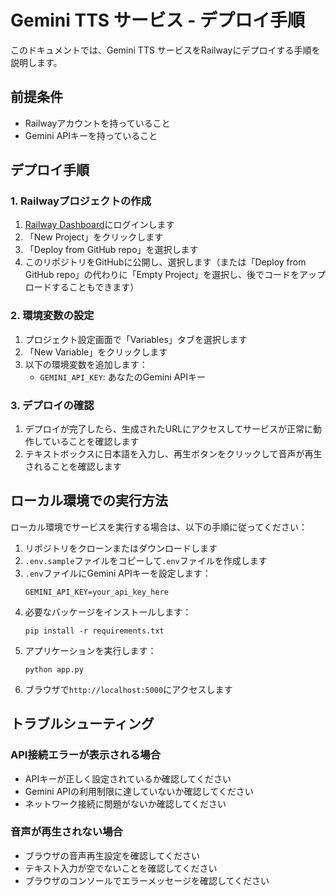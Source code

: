 # Gemini TTS サービス - デプロイ手順

このドキュメントでは、Gemini TTS サービスをRailwayにデプロイする手順を説明します。

## 前提条件

- Railwayアカウントを持っていること
- Gemini APIキーを持っていること

## デプロイ手順

### 1. Railwayプロジェクトの作成

1. [Railway Dashboard](https://railway.app/dashboard)にログインします
2. 「New Project」をクリックします
3. 「Deploy from GitHub repo」を選択します
4. このリポジトリをGitHubに公開し、選択します（または「Deploy from GitHub repo」の代わりに「Empty Project」を選択し、後でコードをアップロードすることもできます）

### 2. 環境変数の設定

1. プロジェクト設定画面で「Variables」タブを選択します
2. 「New Variable」をクリックします
3. 以下の環境変数を追加します：
   - `GEMINI_API_KEY`: あなたのGemini APIキー

### 3. デプロイの確認

1. デプロイが完了したら、生成されたURLにアクセスしてサービスが正常に動作していることを確認します
2. テキストボックスに日本語を入力し、再生ボタンをクリックして音声が再生されることを確認します

## ローカル環境での実行方法

ローカル環境でサービスを実行する場合は、以下の手順に従ってください：

1. リポジトリをクローンまたはダウンロードします
2. `.env.sample`ファイルをコピーして`.env`ファイルを作成します
3. `.env`ファイルにGemini APIキーを設定します：
   ```
   GEMINI_API_KEY=your_api_key_here
   ```
4. 必要なパッケージをインストールします：
   ```
   pip install -r requirements.txt
   ```
5. アプリケーションを実行します：
   ```
   python app.py
   ```
6. ブラウザで`http://localhost:5000`にアクセスします

## トラブルシューティング

### API接続エラーが表示される場合

- APIキーが正しく設定されているか確認してください
- Gemini APIの利用制限に達していないか確認してください
- ネットワーク接続に問題がないか確認してください

### 音声が再生されない場合

- ブラウザの音声再生設定を確認してください
- テキスト入力が空でないことを確認してください
- ブラウザのコンソールでエラーメッセージを確認してください

